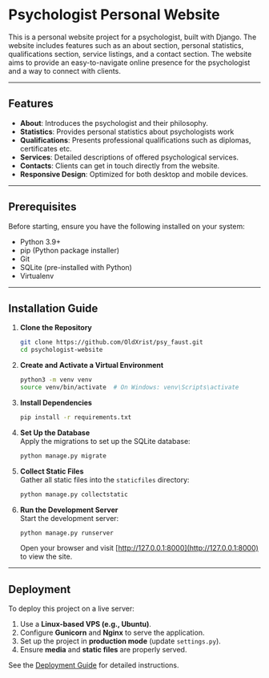 # Psychologist Personal Website

This is a personal website project for a psychologist, built with Django. The website includes features such as an about section, personal statistics, qualifications section, service listings, and a contact section. The website aims to provide an easy-to-navigate online presence for the psychologist and a way to connect with clients.

---

## Features

- **About**: Introduces the psychologist and their philosophy.
- **Statistics**: Provides personal statistics about psychologists work
- **Qualifications**: Presents professional qualifications such as diplomas, certificates etc.
- **Services**: Detailed descriptions of offered psychological services.
- **Contacts**: Clients can get in touch directly from the website.
- **Responsive Design**: Optimized for both desktop and mobile devices.

---

## Prerequisites

Before starting, ensure you have the following installed on your system:

- Python 3.9+
- pip (Python package installer)
- Git
- SQLite (pre-installed with Python)
- Virtualenv

---

## Installation Guide

1. **Clone the Repository**  
   ```bash
   git clone https://github.com/OldXrist/psy_faust.git
   cd psychologist-website
   ```

2. **Create and Activate a Virtual Environment**  
   ```bash
   python3 -m venv venv
   source venv/bin/activate  # On Windows: venv\Scripts\activate
   ```

3. **Install Dependencies**  
   ```bash
   pip install -r requirements.txt
   ```

4. **Set Up the Database**  
   Apply the migrations to set up the SQLite database:  
   ```bash
   python manage.py migrate
   ```

5. **Collect Static Files**  
   Gather all static files into the `staticfiles` directory:  
   ```bash
   python manage.py collectstatic
   ```

6. **Run the Development Server**  
   Start the development server:  
   ```bash
   python manage.py runserver
   ```
   Open your browser and visit [http://127.0.0.1:8000](http://127.0.0.1:8000) to view the site.

---
## Deployment

To deploy this project on a live server:

1. Use a **Linux-based VPS (e.g., Ubuntu)**.
2. Configure **Gunicorn** and **Nginx** to serve the application.
3. Set up the project in **production mode** (update `settings.py`).
4. Ensure **media** and **static files** are properly served.

See the [Deployment Guide](#) for detailed instructions.